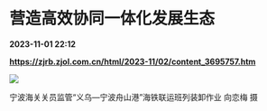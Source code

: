 # 营造高效协同一体化发展生态

**2023-11-01 22:12**

**https://zjrb.zjol.com.cn/html/2023-11/02/content_3695757.htm**

![](https://zjrb.zjol.com.cn/images/2023-11/02/zjrb2023110200015v03b002.jpg)

宁波海关关员监管“义乌—宁波舟山港”海铁联运班列装卸作业 向恋梅 摄